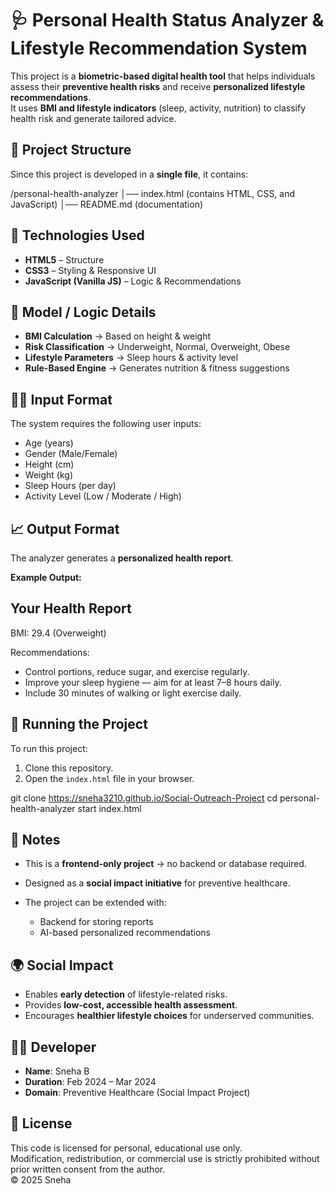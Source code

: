# 🩺 Personal Health Status Analyzer & Lifestyle Recommendation System  

This project is a **biometric-based digital health tool** that helps individuals assess their **preventive health risks** and receive **personalized lifestyle recommendations**.  
It uses **BMI and lifestyle indicators** (sleep, activity, nutrition) to classify health risk and generate tailored advice.  
## 📁 Project Structure  

Since this project is developed in a **single file**, it contains:  

/personal-health-analyzer
│── index.html   (contains HTML, CSS, and JavaScript)
│── README.md    (documentation)



## 🧰 Technologies Used  

- **HTML5** – Structure  
- **CSS3** – Styling & Responsive UI  
- **JavaScript (Vanilla JS)** – Logic & Recommendations  

## 🧪 Model / Logic Details  

- **BMI Calculation** → Based on height & weight  
- **Risk Classification** → Underweight, Normal, Overweight, Obese  
- **Lifestyle Parameters** → Sleep hours & activity level  
- **Rule-Based Engine** → Generates nutrition & fitness suggestions  


## 🏋️‍♀️ Input Format  

The system requires the following user inputs:  

- Age (years)  
- Gender (Male/Female)  
- Height (cm)  
- Weight (kg)  
- Sleep Hours (per day)  
- Activity Level (Low / Moderate / High)  


## 📈 Output Format  

The analyzer generates a **personalized health report**.  

**Example Output:**  



## Your Health Report

BMI: 29.4 (Overweight)

Recommendations:

* Control portions, reduce sugar, and exercise regularly.
* Improve your sleep hygiene — aim for at least 7–8 hours daily.
* Include 30 minutes of walking or light exercise daily.


## 🚀 Running the Project  

To run this project:  

1. Clone this repository.  
2. Open the `index.html` file in your browser.  

git clone  https://sneha3210.github.io/Social-Outreach-Project
cd personal-health-analyzer
start index.html

## 📌 Notes

* This is a **frontend-only project** → no backend or database required.
* Designed as a **social impact initiative** for preventive healthcare.
* The project can be extended with:

  * Backend for storing reports
  * AI-based personalized recommendations

## 🌍 Social Impact

* Enables **early detection** of lifestyle-related risks.
* Provides **low-cost, accessible health assessment**.
* Encourages **healthier lifestyle choices** for underserved communities.

## 👩‍💻 Developer

* **Name**: Sneha B
* **Duration**: Feb 2024 – Mar 2024
* **Domain**: Preventive Healthcare (Social Impact Project)

## 📜 License

This code is licensed for personal, educational use only.  
Modification, redistribution, or commercial use is strictly prohibited without prior written consent from the author.  
© 2025 Sneha

